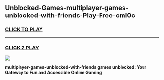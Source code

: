 
## Unblocked-Games-multiplayer-games-unblocked-with-friends-Play-Free-cml0c
<h3>
<a href="https://premium76.site?title=multiplayer-games-unblocked-with-friends&ref=23A">CLICK TO PLAY</a></h3>
<hr>

<h3>
<a href="https://premium76.site?title=multiplayer-games-unblocked-with-friends&ref=23A">CLICK 2 PLAY</a>
  
</h3>

<a href="https://premium76.site?title=multiplayer-games-unblocked-with-friends&ref=23A"><img src="https://clearcache.store/games.png"></a>


**multiplayer-games-unblocked-with-friends games unblocked: Your Gateway to Fun and Accessible Online Gaming**
